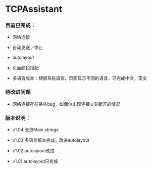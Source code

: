 # TCPAssistant

### 目前已完成：

- 网络连接


- 自动发送／停止


- autolayout

- 页面颜色搭配

- 多语言版本：根据系统语言，页面显示不同的语言，已完成中文，英文

### 待改进问题

- 网络连接存在某些bug，如偶尔出现连接立刻断开的情况

### 版本说明：
- v1.04 改进Main.strings

- v1.03 多语言版本完成，改进autolayout

- v1.02 autolayout改进

- v1.01 autolayout已完成

​